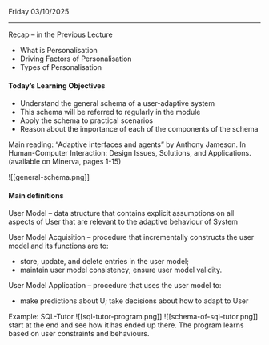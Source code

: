 Friday 03/10/2025

---
Recap – in the Previous Lecture
- What is Personalisation
- Driving Factors of Personalisation
- Types of Personalisation
#### Today’s Learning Objectives
- Understand the general schema of a user-adaptive system
- This schema will be referred to regularly in the module
- Apply the schema to practical scenarios
- Reason about the importance of each of the components of the schema

Main reading: “Adaptive interfaces and agents” by Anthony Jameson. In Human-Computer Interaction: Design Issues, Solutions, and Applications. (available on Minerva, pages 1-15)

![[general-schema.png]]
#### Main definitions
User Model – data structure that contains explicit assumptions on all aspects of User that are relevant to the adaptive behaviour of System

User Model Acquisition – procedure that incrementally constructs the user model and its functions are to:
- store, update, and delete entries in the user model;
- maintain user model consistency; ensure user model validity.

User Model Application – procedure that uses the user model to:
- make predictions about U; take decisions about how to adapt to User

Example: SQL-Tutor
![[sql-tutor-program.png]]
![[schema-of-sql-tutor.png]]
start at the end and see how it has ended up there. The program learns based on user constraints and behaviours.